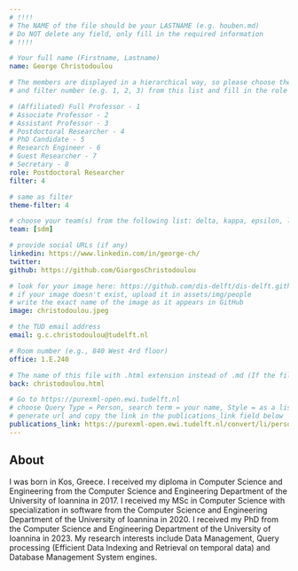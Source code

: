 ```yaml
---
# !!!!
# The NAME of the file should be your LASTNAME (e.g. houben.md)
# Do NOT delete any field, only fill in the required information
# !!!! 

# Your full name (Firstname, Lastname)
name: George Christodoulou

# The members are displayed in a hierarchical way, so please choose the role (e.g. Full Professor, Assistant Professor etc) 
# and filter number (e.g. 1, 2, 3) from this list and fill in the role and filter from below:

# (Affiliated) Full Professor - 1
# Associate Professor - 2
# Assistant Professor - 3
# Postdoctoral Researcher - 4
# PhD Candidate - 5
# Research Engineer - 6 
# Guest Researcher - 7
# Secretary - 8
role: Postdoctoral Researcher
filter: 4

# same as filter
theme-filter: 4

# choose your team(s) from the following list: delta, kappa, epsilon, lambda, cel
team: [sdm]

# provide social URLs (if any)
linkedin: https://www.linkedin.com/in/george-ch/
twitter: 
github: https://github.com/GiorgosChristodoulou

# look for your image here: https://github.com/dis-delft/dis-delft.github.io/tree/master/assets/img/people 
# if your image doesn't exist, upload it in assets/img/people 
# write the exact name of the image as it appears in GitHub  
image: christodoulou.jpeg

# the TUD email address
email: g.c.christodoulou@tudelft.nl

# Room number (e.g., 840 West 4rd floor)
office: 1.E.240

# The name of this file with .html extension instead of .md (If the filename is ionescu.md, the "back" field will be ionescu.html)
back: christodoulou.html

# Go to https://purexml-open.ewi.tudelft.nl 
# choose Query Type = Person, search term = your name, Style = as a list
# generate url and copy the link in the publications_link field below
publications_link: https://purexml-open.ewi.tudelft.nl/convert/li/persons/e55a45f9-a442-4507-b02f-c68183896721
---
```

## About

I was born in Kos, Greece. I received my diploma in Computer Science and Engineering from the Computer Science and Engineering Department of the University of Ioannina in 2017. I received my MSc in Computer Science with specialization in software from the Computer Science and Engineering Department of the University of Ioannina in 2020. I received my PhD from the Computer Science and Engineering Department of the University of Ioannina in 2023. My research interests include Data Management, Query processing (Efficient Data Indexing and Retrieval on temporal data) and Database Management System engines.

